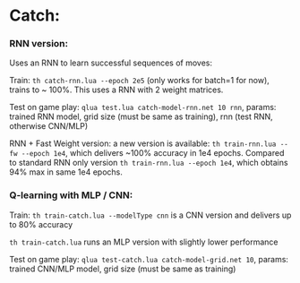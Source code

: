 # Catch:


### RNN version:

Uses an RNN to learn successful sequences of moves:

Train: `th catch-rnn.lua --epoch 2e5` (only works for batch=1 for now), trains to ~ 100%. This uses a RNN with 2 weight matrices.

Test on game play: `qlua test.lua catch-model-rnn.net 10 rnn`, params: trained RNN model, grid size (must be same as training), rnn (test RNN, otherwise CNN/MLP)


RNN + Fast Weight version: a new version is available: `th train-rnn.lua --fw --epoch 1e4`, which delivers ~100% accuracy in 1e4 epochs. Compared to standard RNN only version `th train-rnn.lua --epoch 1e4`, which obtains 94% max in same 1e4 epochs.


### Q-learning with MLP / CNN:

Train: `th train-catch.lua --modelType cnn` is a CNN version and delivers up to 80% accuracy

`th train-catch.lua` runs an MLP version with slightly lower performance

Test on game play: `qlua test-catch.lua catch-model-grid.net 10`, params: trained CNN/MLP model, grid size (must be same as training)
